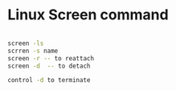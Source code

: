 # Linux Screen command
```bash

screen -ls
scrren -s name
screen -r -- to reattach
screen -d  -- to detach

control -d to terminate
```